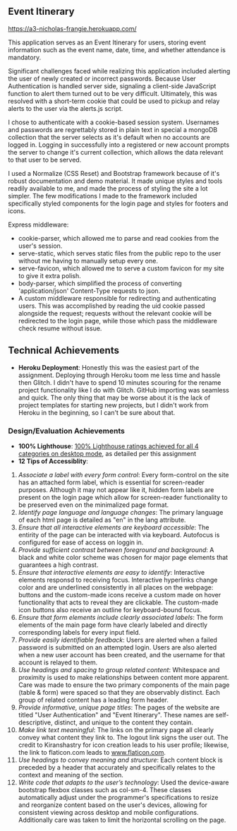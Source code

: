 ## Event Itinerary
https://a3-nicholas-frangie.herokuapp.com/

This application serves as an Event Itinerary for users, storing event information such as the event name, date, time, and whether attendance is mandatory.

Significant challenges faced while realizing this application included alerting the user of newly created or incorrect passwords. Because User Authentication is handled server side, signaling a client-side JavaScript function to alert them turned out to be very difficult. Ultimately, this was resolved with a short-term cookie that could be used to pickup and relay alerts to the user via the alerts.js script.

I chose to authenticate with a cookie-based session system. Usernames and passwords are regrettably stored in plain text in special a mongoDB collection that the server selects as it's default when no accounts are logged in. Logging in successfully into a registered or new account prompts the server to change it's current collection, which allows the data relevant to that user to be served.

I used a Normalize (CSS Reset) and Bootstrap framework because of it's robust documentation and demo material. It made unique styles and tools readily available to me, and made the process of styling the site a lot simpler. The few modifications I made to the framework included specifically styled components for the login page and styles for footers and icons.

Express middleware:
- cookie-parser, which allowed me to parse and read cookies from the user's session.
- serve-static, which serves static files from the public repo to the user without me having to manually setup every one.
- serve-favicon, which allowed me to serve a custom favicon for my site to give it extra polish.
- body-parser, which simplified the process of converting 'application/json' Content-Type requests to json.
- A custom middleware responsible for redirecting and authenticating users. This was accomplished by reading the uid cookie passed alongside the request; requests without the relevant cookie will be redirected to the login page, while those which pass the middleware check resume without issue.

## Technical Achievements
- **Heroku Deployment**: Honestly this was the easiest part of the assignment. Deploying through Heroku toom me less time and hassle then Glitch. I didn't have to spend 10 minutes scouring for the rename project functionality like I do with Glitch. GitHub importing was seamless and quick. The only thing that may be worse about it is the lack of project templates for starting new projects, but I didn't work from Heroku in the beginning, so I can't be sure about that.

### Design/Evaluation Achievements
- **100% Lighthouse**: [100% Lighthouse ratings achieved for all 4 categories on desktop mode](meta/lighthouse-report.png), as detailed per this assignment
- **12 Tips of Accessiblity**:
1. *Associate a label with every form control*: Every form-control on the site has an attached form label, which is essential for screen-reader purposes. Although it may not appear like it, hidden form labels are present on the login page which allow for screen-reader functionality to be preserved even on the minimalized page format.
2. *Identify page language and language changes*: The primary language of each html page is detailed as "en" in the lang attribute.
3. *Ensure that all interactive elements are keyboard accessible*: The entirity of the page can be interacted with via keyboard. Autofocus is configured for ease of access on loggin in.
4. *Provide sufficient contrast between foreground and background*: A black and white color scheme was chosen for major page elements that guarantees a high contrast.
5. *Ensure that interactive elements are easy to identify*: Interactive elements responsd to receiving focus. Interactive hyperlinks change color and are underlined consistently in all places on the webpage: buttons and the custom-made icons receive a custom made on hover functionality that acts to reveal they are clickable. The custom-made icon buttons also receive an outline for keyboard-bound focus.
6. *Ensure that form elements include clearly associated labels*: The form elements of the main page form have clearly labeled and directly corresponding labels for every input field.
7. *Provide easily identifiable feedback*: Users are alerted when a failed password is submitted on an attempted login. Users are also alerted when a new user account has been created, and the username for that account is relayed to them.
8. *Use headings and spacing to group related content*: Whitespace and proximity is used to make relationships between content more apparent. Care was made to ensure the two primary components of the main page (table & form) were spaced so that they are observably distinct. Each group of related content has a leading form header.
9. *Provide informative, unique page titles*: The pages of the website are titled "User Authentication" and "Event Itinerary". These names are self-descriptive, distinct, and unique to the content they contain.
10. *Make link text meaningful*: The links on the primary page all clearly convey what content they link to. The logout link signs the user out. The credit to Kiranshastry for icon creation leads to his user profile; likewise, the link to flaticon.com leads to www.flaticon.com.
11. *Use headings to convey meaning and structure*: Each content block is preceded by a header that accurately and specifically relates to the context and meaning of the section.
12. *Write code that adapts to the user’s technology*: Used the device-aware bootstrap flexbox classes such as col-sm-4. These classes automatically adjust under the programmer's specifications to resize and reorganize content based on the user's devices, allowing for consistent viewing across desktop and mobile configurations. Additionally care was taken to limit the horizontal scrolling on the page.
